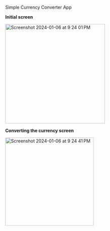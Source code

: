 Simple Currency Converter App

**Initial screen**

<img width="316" alt="Screenshot 2024-01-06 at 9 24 01 PM" src="https://github.com/Brahmadatta/SimpleCurrencyConverter/assets/25858541/381b24a5-a871-4632-b5e3-c15cbed2e0bb">

**Converting the currency screen**

<img width="280" alt="Screenshot 2024-01-06 at 9 24 41 PM" src="https://github.com/Brahmadatta/SimpleCurrencyConverter/assets/25858541/dc43c110-7dfb-4949-87f7-90c2a200d74b">
